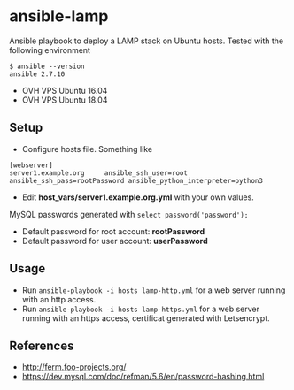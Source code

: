 # ansible-lamp 

Ansible playbook to deploy a LAMP stack on Ubuntu hosts. Tested with the following environment

```
$ ansible --version
ansible 2.7.10
```

  * OVH VPS Ubuntu 16.04
  * OVH VPS Ubuntu 18.04

## Setup

  * Configure hosts file. Something like
```
[webserver]
server1.example.org     ansible_ssh_user=root ansible_ssh_pass=rootPassword ansible_python_interpreter=python3
```
  * Edit **host_vars/server1.example.org.yml** with your own values.

MySQL passwords generated with ```select password('password');```

  * Default password for root account: **rootPassword**
  * Default password for user account: **userPassword**

## Usage

  * Run ```ansible-playbook -i hosts lamp-http.yml``` for a web server running with an http access.
  * Run ```ansible-playbook -i hosts lamp-https.yml``` for a web server running with an https access, certificat generated with Letsencrypt.

## References

  * http://ferm.foo-projects.org/
  * https://dev.mysql.com/doc/refman/5.6/en/password-hashing.html
